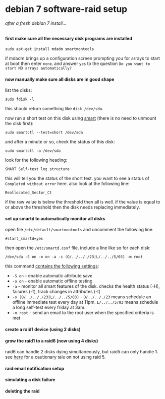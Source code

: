 debian 7 software-raid setup
==============

###### after a fresh debian 7 install...

#### first make sure all the necessary disk programs are installed

    sudo apt-get install mdadm smartmontools

if mdadm brings up a configuration screen prompting you for arrays to start at boot then enter `none`. and answer `yes` to the question `Do you want to start MD arrays automatically?`

#### now manually make sure all disks are in good shape

list the disks:

    sudo fdisk -l

this should return something like `disk /dev/sda`.

now run a short test on this disk using [smart](http://www.linuxjournal.com/magazine/monitoring-hard-disks-smart) (there is no need to unmount the disk first):

	sudo smartctl --test=short /dev/sda

and after a minute or so, check the status of this disk:

    sudo smartctl -a /dev/sda

look for the following heading:

    SMART Self-test log structure

this will tell you the status of the short test. you want to see a status of `Completed without error` here. also look at the following line:

    Reallocated_Sector_Ct

if the raw value is below the threshold then all is well. if the value is equal to or above the threshold then the disk needs replacing immediately.

#### set up smartd to automatically monitor all disks

open file `/etc/default/smartmontools` and uncomment the following line:

    #start_smartd=yes

then open the `/etc/smartd.conf` file. include a line like so for each disk:

    /dev/sda -S on -o on -a -s (O/../.././23|L/../../5/03) -m root

this command [contains the following settings](https://help.ubuntu.com/community/Smartmontools):

 - `-S on` - enable automatic attribute save
 - `-o on` - enable automatic offline testing
 - `-a` - monitor all smart features of the disk. checks the health status (-H), failures (-f), track changes in attributes (-t)
 - `-s (O/../.././23|L/../../5/03)` - `O/../.././23` means schedule an offline immediate test every day at 11pm. `L/../../5/03` means schedule a long self-test every friday at 3am.
 - `-m root` - send an email to the root user when the specified criteria is met

#### create a raid1 device (using 2 disks)

#### grow the raid1 to a raid6 (now using 4 disks)

raid6 can handle 2 disks dying simultaneously, but raid5 can only handle 1. see [here](http://serverfault.com/q/614523/132992) for a cautionary tale on not using raid 5.

#### raid email notification setup

#### simulating a disk failure

#### deleting the raid

